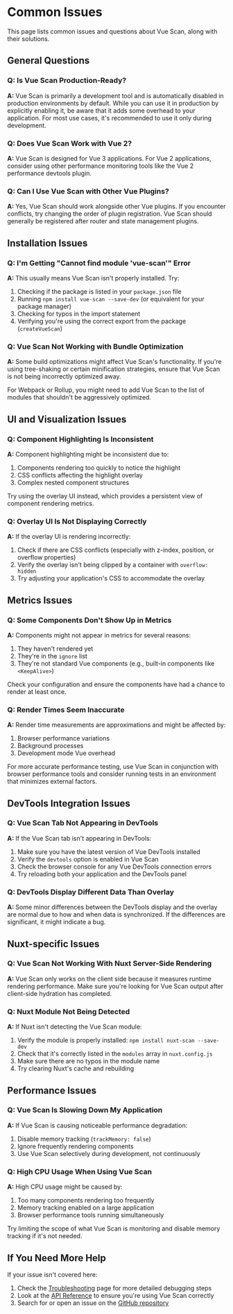 # Common Issues

This page lists common issues and questions about Vue Scan, along with their solutions.

## General Questions

### Q: Is Vue Scan Production-Ready?

**A:** Vue Scan is primarily a development tool and is automatically disabled in production environments by default. While you can use it in production by explicitly enabling it, be aware that it adds some overhead to your application. For most use cases, it's recommended to use it only during development.

### Q: Does Vue Scan Work with Vue 2?

**A:** Vue Scan is designed for Vue 3 applications. For Vue 2 applications, consider using other performance monitoring tools like the Vue 2 performance devtools plugin.

### Q: Can I Use Vue Scan with Other Vue Plugins?

**A:** Yes, Vue Scan should work alongside other Vue plugins. If you encounter conflicts, try changing the order of plugin registration. Vue Scan should generally be registered after router and state management plugins.

## Installation Issues

### Q: I'm Getting "Cannot find module 'vue-scan'" Error

**A:** This usually means Vue Scan isn't properly installed. Try:

1. Checking if the package is listed in your `package.json` file
2. Running `npm install vue-scan --save-dev` (or equivalent for your package manager)
3. Checking for typos in the import statement
4. Verifying you're using the correct export from the package (`createVueScan`)

### Q: Vue Scan Not Working with Bundle Optimization

**A:** Some build optimizations might affect Vue Scan's functionality. If you're using tree-shaking or certain minification strategies, ensure that Vue Scan is not being incorrectly optimized away.

For Webpack or Rollup, you might need to add Vue Scan to the list of modules that shouldn't be aggressively optimized.

## UI and Visualization Issues

### Q: Component Highlighting Is Inconsistent

**A:** Component highlighting might be inconsistent due to:

1. Components rendering too quickly to notice the highlight
2. CSS conflicts affecting the highlight overlay
3. Complex nested component structures

Try using the overlay UI instead, which provides a persistent view of component rendering metrics.

### Q: Overlay UI Is Not Displaying Correctly

**A:** If the overlay UI is rendering incorrectly:

1. Check if there are CSS conflicts (especially with z-index, position, or overflow properties)
2. Verify the overlay isn't being clipped by a container with `overflow: hidden`
3. Try adjusting your application's CSS to accommodate the overlay

## Metrics Issues

### Q: Some Components Don't Show Up in Metrics

**A:** Components might not appear in metrics for several reasons:

1. They haven't rendered yet
2. They're in the `ignore` list
3. They're not standard Vue components (e.g., built-in components like `<KeepAlive>`)

Check your configuration and ensure the components have had a chance to render at least once.

### Q: Render Times Seem Inaccurate

**A:** Render time measurements are approximations and might be affected by:

1. Browser performance variations
2. Background processes
3. Development mode Vue overhead

For more accurate performance testing, use Vue Scan in conjunction with browser performance tools and consider running tests in an environment that minimizes external factors.

## DevTools Integration Issues

### Q: Vue Scan Tab Not Appearing in DevTools

**A:** If the Vue Scan tab isn't appearing in DevTools:

1. Make sure you have the latest version of Vue DevTools installed
2. Verify the `devtools` option is enabled in Vue Scan
3. Check the browser console for any Vue DevTools connection errors
4. Try reloading both your application and the DevTools panel

### Q: DevTools Display Different Data Than Overlay

**A:** Some minor differences between the DevTools display and the overlay are normal due to how and when data is synchronized. If the differences are significant, it might indicate a bug.

## Nuxt-specific Issues

### Q: Vue Scan Not Working With Nuxt Server-Side Rendering

**A:** Vue Scan only works on the client side because it measures runtime rendering performance. Make sure you're looking for Vue Scan output after client-side hydration has completed.

### Q: Nuxt Module Not Being Detected

**A:** If Nuxt isn't detecting the Vue Scan module:

1. Verify the module is properly installed: `npm install nuxt-scan --save-dev`
2. Check that it's correctly listed in the `modules` array in `nuxt.config.js`
3. Make sure there are no typos in the module name
4. Try clearing Nuxt's cache and rebuilding

## Performance Issues

### Q: Vue Scan Is Slowing Down My Application

**A:** If Vue Scan is causing noticeable performance degradation:

1. Disable memory tracking (`trackMemory: false`)
2. Ignore frequently rendering components
3. Use Vue Scan selectively during development, not continuously

### Q: High CPU Usage When Using Vue Scan

**A:** High CPU usage might be caused by:

1. Too many components rendering too frequently
2. Memory tracking enabled on a large application
3. Browser performance tools running simultaneously

Try limiting the scope of what Vue Scan is monitoring and disable memory tracking if it's not needed.

## If You Need More Help

If your issue isn't covered here:

1. Check the [Troubleshooting](./troubleshooting.md) page for more detailed debugging steps
2. Look at the [API Reference](../api/vue-scan.md) to ensure you're using Vue Scan correctly
3. Search for or open an issue on the [GitHub repository](https://github.com/Vicula/vue-scan/issues) 